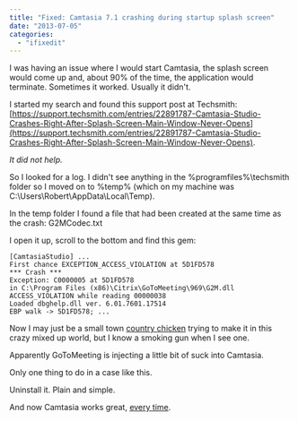```yaml
---
title: "Fixed: Camtasia 7.1 crashing during startup splash screen"
date: "2013-07-05"
categories: 
  - "ifixedit"
---
```


I was having an issue where I would start Camtasia, the splash screen would come up and, about 90% of the time, the application would terminate. Sometimes it worked. Usually it didn't.

I started my search and found this support post at Techsmith: [https://support.techsmith.com/entries/22891787-Camtasia-Studio-Crashes-Right-After-Splash-Screen-Main-Window-Never-Opens](https://support.techsmith.com/entries/22891787-Camtasia-Studio-Crashes-Right-After-Splash-Screen-Main-Window-Never-Opens).

_It did not help._

So I looked for a log. I didn't see anything in the %programfiles%\techsmith folder so I moved on to %temp% (which on my machine was C:\Users\Robert\AppData\Local\Temp).

In the temp folder I found a file that had been created at the same time as the crash: G2MCodec.txt

I open it up, scroll to the bottom and find this gem:

    [CamtasiaStudio] ...
    First chance EXCEPTION_ACCESS_VIOLATION at 5D1FD578
    *** Crash ***
    Exception: C0000005 at 5D1FD578 
    in C:\Program Files (x86)\Citrix\GoToMeeting\969\G2M.dll
    ACCESS_VIOLATION while reading 00000038
    Loaded dbghelp.dll ver. 6.01.7601.17514
    EBP walk -> 5D1FD578; ...

Now I may just be a small town [country chicken](http://www.youtube.com/watch?v=gQpaoLpKrMg) trying to make it in this crazy mixed up world, but I know a smoking gun when I see one.

Apparently GoToMeeting is injecting a little bit of suck into Camtasia.

Only one thing to do in a case like this.

Uninstall it. Plain and simple.

And now Camtasia works great, [every time](http://www.youtube.com/watch?v=pjvQFtlNQ-M).
